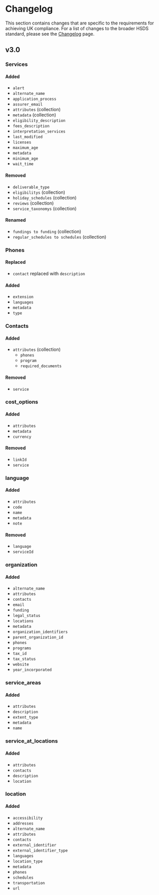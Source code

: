 # Changelog

This section contains changes that are specific to the requirements for achieving UK compliance. For a list of changes to the broader HSDS standard, please see the [Changelog](changelog) page.

## v3.0

### Services

#### Added

* `alert`
* `alternate_name`
* `application_process`
* `assurer_email`
* `attributes` (collection)
* `metadata` (collection)
* `eligibility_description`
* `fees_description`
* `interpretation_services`
* `last_modified`
* `licenses`
* `maximum_age`
* `metadata`
* `minimum_age`
* `wait_time`


#### Removed

* `deliverable_type`
* `eligibilitys` (collection)
* `holiday_schedules` (collection)
* `reviews` (collection)
* `service_taxonomys` (collection)

#### Renamed

* `fundings to funding` (collection)
* `regular_schedules to schedules` (collection)

### Phones

#### Replaced

* `contact` replaced with `description`

#### Added

* `extension`
* `languages`
* `metadata`
* `type`

### Contacts

#### Added

* `attributes` (collection)
    * `phones`
    * `program`
    * `required_documents`


#### Removed

* `service`

### cost_options

#### Added

* `attributes`
* `metadata`
* `currency`

#### Removed

* `linkId`
* `service`

### language

#### Added

* `attributes`
* `code`
* `name`
* `metadata`
* `note`

#### Removed

* `language`
* `serviceId`

### organization

#### Added

* `alternate_name`
* `attributes`
* `contacts`
* `email`
* `funding`
* `legal_status`
* `locations`
* `metadata`
* `organization_identifiers`
* `parent_organization_id`
* `phones`
* `programs`
* `tax_id`
* `tax_status`
* `website`
* `year_incorporated`

### service_areas

#### Added

* `attributes`
* `description`
* `extent_type`
* `metadata`
* `name`

### service_at_locations

#### Added

* `attributes`
* `contacts`
* `description`
* `location`

### location

#### Added

* `accessibility`
* `addresses`
* `alternate_name`
* `attributes`
* `contacts`
* `external_identifier`
* `external_identifier_type`
* `languages`
* `location_type`
* `metadata`
* `phones`
* `schedules`
* `transportation`
* `url`
